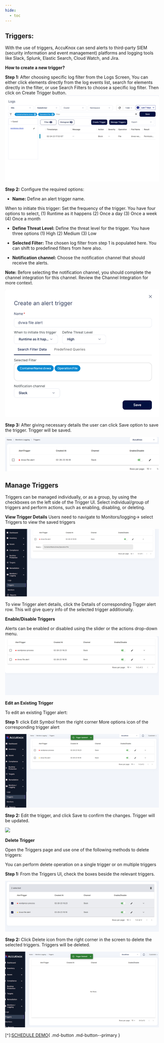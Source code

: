 ```yaml
---
hide:
  - toc
---
```


## **Triggers:**

With the use of triggers, AccuKnox can send alerts to third-party SIEM (security information and event management) platforms and logging tools like Slack, Splunk, Elastic Search, Cloud Watch, and Jira.

**How to create a new trigger?**

**Step 1:**  After choosing specific log filter from the Logs Screen, You can either click elements directly from the log events list, search for elements directly in the filter, or use Search Filters to choose a specific log filter. Then click on Create Trigger button. 
![](/saas/images/triggers-1.png)

**Step 2:** Configure the required options:

+ **Name:** Define an alert trigger name.

When to initiate this trigger: Set the frequency of the trigger. You have four options to select, (1) Runtime as it happens (2) Once a day (3) Once a week (4) Once a month

+ **Define Threat Level:** Define the threat level for the trigger. You have three options (1) High (2) Medium (3) Low

+ **Selected Filter:** The chosen log filter from step 1 is populated here. You can shift to predefined filters from here also.

+ **Notification channel:** Choose the notification channel that should receive the alerts.

**Note:** Before selecting the notification channel, you should complete the channel integration for this channel. Review the Channel Integration for more context.

![](/saas/images/triggers-2.png)

**Step 3:**  After giving necessary details the user can click Save option to save the trigger. Trigger will be saved. 


 ![](/saas/images/triggers-3.png)

## **Manage Triggers**
Triggers can be managed individually, or as a group, by using the checkboxes on the left side of the Trigger UI. Select individual/group of triggers and perform actions, such as enabling, disabling, or deleting. 

**View Trigger Details**
Users need to navigate to Monitors/logging-> select Triggers to view the saved triggers

![](/saas/images/trigger-view.png)
 

To view Trigger alert details, click the Details of corresponding Tigger alert row. This will give query info of the selected trigger additionally.

**Enable/Disable Triggers**

Alerts can be enabled or disabled using the slider or the actions drop-down menu. 
![](/saas/images/enable-trigger.png)


**Edit an Existing Trigger**

To edit an existing Tigger alert:

**Step 1:** click Edit Symbol from the right corner More options icon of the corresponding trigger alert

![](/saas/images/edit-trigger-1.png)
 

**Step 2:** Edit the trigger, and click Save to confirm the changes. Trigger will be updated. 

![](/saas/images/edit-trigger-2.png)

**Delete Trigger**

Open the Triggers page and use one of the following methods to delete triggers:

You can perform delete operation on a single trigger or on multiple triggers

**Step 1:** From the Triggers UI, check the boxes beside the relevant triggers.

![](/saas/images/delete-trigger-1.png)
 

**Step 2:** Click Delete icon from the right corner in the screen to delete the selected triggers. Triggers will be deleted. 

![](/saas/images/delete-trigger-2.png)


[^]:[SCHEDULE DEMO](https://www.accuknox.com/contact-us){ .md-button .md-button--primary }